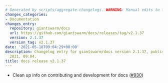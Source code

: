 ```yaml
---
# Generated by scripts/aggregate-changelogs. WARNING: Manual edits to this files will be overwritten.
changes_categories:
- Documentation
changes_entry:
  repository: giantswarm/docs
  url: https://github.com/giantswarm/docs/releases/tag/v2.1.37
  version: 2.1.37
  version_tag: v2.1.37
date: '2021-05-18T09:04:29+00:00'
description: Changelog entry for giantswarm/docs version 2.1.37, published on 18 May
  2021, 09:04.
title: docs release v2.1.37
---
```


- Clean up info on contributing and development for docs ([#930](https://github.com/giantswarm/docs/pull/930))
